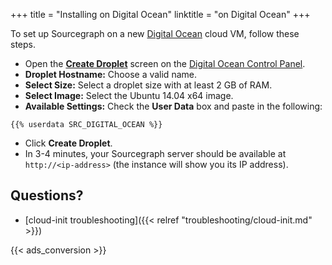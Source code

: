 +++
title = "Installing on Digital Ocean"
linktitle = "on Digital Ocean"
+++

To set up Sourcegraph on a new [Digital Ocean](https://www.digitalocean.com/) cloud VM, follow these steps.

* Open the [**Create Droplet**](https://cloud.digitalocean.com/droplets/new) screen on the [Digital Ocean Control Panel](https://cloud.digitalocean.com/).
* **Droplet Hostname:** Choose a valid name.
* **Select Size:** Select a droplet size with at least 2 GB of RAM.
* **Select Image:** Select the Ubuntu 14.04 x64 image.
* **Available Settings:** Check the **User Data** box and paste in the following:

```
{{% userdata SRC_DIGITAL_OCEAN %}}
```

* Click **Create Droplet**.
* In 3-4 minutes, your Sourcegraph server should be available at `http://<ip-address>`
(the instance will show you its IP address).

## Questions?

* [cloud-init troubleshooting]({{< relref "troubleshooting/cloud-init.md" >}})

{{< ads_conversion >}}
